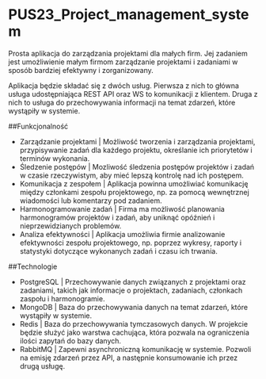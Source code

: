 # PUS23_Project_management_system

Prosta aplikacja do zarządzania projektami dla małych firm. Jej zadaniem jest umożliwienie małym firmom zarządzanie projektami i zadaniami w sposób bardziej efektywny i zorganizowany.

Aplikacja będzie składać się z dwóch usług. Pierwsza z nich to główna usługa udostępniająca REST API oraz WS to komunikacji z klientem. Druga z nich to usługa do przechowywania informacji na temat zdarzeń, które wystąpiły w systemie.

##Funkcjonalność
- Zarządzanie projektami | Możliwość tworzenia i zarządzania projektami, przypisywanie zadań dla
każdego projektu, określanie ich priorytetów i terminów wykonania.
- Śledzenie postępów | Mozliwość śledzenia postępów projektów i zadań w czasie rzeczywistym, aby mieć lepszą kontrolę nad ich postępem.
- Komunikacja z zespołem | Aplikacja powinna umożliwiać komunikację między członkami zespołu
projektowego, np. za pomocą wewnętrznej wiadomości lub komentarzy pod zadaniem.
- Harmonogramowanie zadań | Firma ma możliwość planowania harmonogramów projektów i zadań, aby uniknąć opóźnień i nieprzewidzianych problemów.
- Analiza efektywności | Aplikacja umożliwia firmie analizowanie efektywności zespołu  projektowego, np. poprzez wykresy, raporty i statystyki dotyczące wykonanych zadań i czasu ich trwania.


##Technologie
- PostgreSQL | Przechowywanie danych związanych z projektami oraz zadaniami, takich
jak informacje o projektach, zadaniach, członkach zaspołu i harmonogramie.
- MongoDB | Baza do przechowywania danych na temat zdarzeń, które wystąpiły w systemie.
- Redis | Baza do przechowywania tymczasowych danych. W projekcie będzie służyć jako warstwa cachująca, która pozwala na ograniczenia ilości zapytań do bazy danych.
- RabbitMQ | Zapewni asynchroniczną komunikację w systemie. Pozwoli na emisję zdarzeń przez API, a następnie konsumowanie ich przez drugą usługę.
